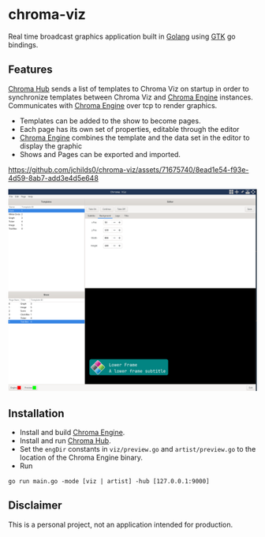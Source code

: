 # chroma-viz
Real time broadcast graphics application built in [Golang][go] using [GTK][gotk] go bindings.

## Features

[Chroma Hub][chroma-hub] sends a list of templates to Chroma Viz on startup in order to synchronize templates between Chroma Viz and [Chroma Engine][chroma-engine] instances.
Communicates with [Chroma Engine][chroma-engine] over tcp to render graphics.

- Templates can be added to the show to become pages.
- Each page has its own set of properties, editable through the editor
- [Chroma Engine][chroma-engine] combines the template and the data set in the editor to display the graphic
- Shows and Pages can be exported and imported.


https://github.com/jchilds0/chroma-viz/assets/71675740/8ead1e54-f93e-4d59-8ab7-add3e4d5e648

![Chroma_Engine](data/chroma-viz.png)

## Installation

- Install and build [Chroma Engine][chroma-engine].
- Install and run [Chroma Hub][chroma-hub].
- Set the `engDir` constants in `viz/preview.go` and `artist/preview.go` to the location of the Chroma Engine binary.
- Run 

```
go run main.go -mode [viz | artist] -hub [127.0.0.1:9000]
```

## Disclaimer

This is a personal project, not an application intended for production.

[go]: https://github.com/golang/go
[gotk]: https://github.com/gotk3/gotk3
[chroma-engine]: https://github.com/jchilds0/chroma-engine
[chroma-hub]: https://github.com/jchilds0/chroma-hub

